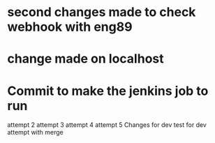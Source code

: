 # second changes made to check webhook with eng89
# change made on localhost 
# Commit to make the jenkins job to run
attempt 2
attempt 3
attempt 4
attempt 5
Changes for dev
test for dev
attempt with merge
